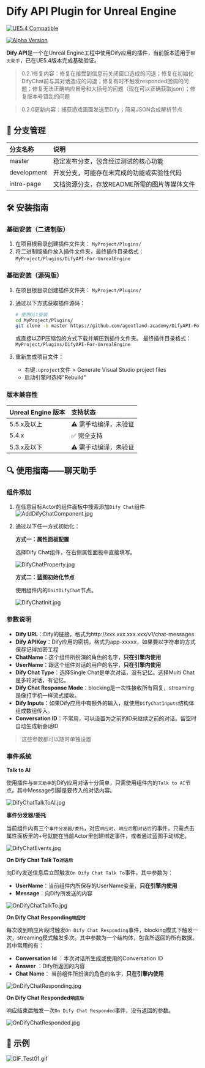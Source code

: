 # Dify API Plugin for Unreal Engine

[![UE5.4 Compatible](https://img.shields.io/badge/Unreal%20Engine-5.4+-%25232E3438.svg?style=flat&logo=unrealengine)](https://www.unrealengine.com/)

[![Alpha Version](https://img.shields.io/badge/Version-0.2.0-orange)](https://semver.org/)

**Dify API**是一个在Unreal Engine工程中使用Dify应用的插件，当前版本适用于`聊天助手`，已在UE5.4版本完成基础验证。
> 0.2.1修复内容：修复在接受到信息前关闭窗口造成的闪退；修复在初始化DifyChat前与其对话造成的闪退；修复有时不触发responded回调的问题；修复无法正确响应冒号和大括号的问题（现在可以正确获取json）；修复版本号错乱的问题

> 0.2.0更新内容：捕获游戏画面发送至Dify；简易JSON合成解析节点

## 📂 分支管理

| 分支名称    | 说明                                         |
| :---------- | :------------------------------------------- |
| master      | 稳定发布分支，包含经过测试的核心功能         |
| development | 开发分支，可能存在未完成的功能或实验性代码   |
| intro-page  | 文档资源分支，存放README所需的图片等媒体文件 |

## 🛠️ 安装指南
### 基础安装（二进制版）
1. 在项目根目录创建插件文件夹：
   `MyProject/Plugins/`
2. 将二进制版插件放入插件文件夹，最终插件目录格式：`MyProject/Plugins/DifyAPI-For-UnrealEngine`

### 基础安装（源码版）

1. 在项目根目录创建插件文件夹：
   `MyProject/Plugins/`

2. 通过以下方式获取插件源码：

   ```bash
   # 使用Git安装
   cd MyProject/Plugins/
   git clone -b master https://github.com/agentland-academy/DifyAPI-For-UnrealEngine.git
   ```

   或直接以ZIP压缩包的方式下载并解压到插件文件夹。
   最终插件目录格式：`MyProject/Plugins/DifyAPI-For-UnrealEngine`

3. 重新生成项目文件：

   - 右键`.uproject`文件 > Generate Visual Studio project files
   - 启动引擎时选择"Rebuild"
  
   

### 版本兼容性

| Unreal Engine 版本 | 支持状态             |
| :----------------- | :------------------- |
| 5.5.x及以上        | ⚠️ 需手动编译，未验证 |
| 5.4.x              | ✅ 完全支持           |
| 5.3.x及以下        | ⚠️ 需手动编译，未验证 |

## 🔍  使用指南——聊天助手

### 组件添加

1. 在任意目标Actor的组件面板中搜索添加`Dify Chat`组件
   ![AddDifyChatComponent.jpg](https://github.com/agentland-academy/DifyAPI-For-UnrealEngine/blob/Intro-Page/Imgs/AddDifyChatComponent.jpg?raw=true)

2. 通过以下任一方式初始化：
   
   **方式一：属性面板配置**

   选择Dify Chat组件，在右侧属性面板中直接填写。

   ![DifyChatProperty.jpg](https://github.com/agentland-academy/DifyAPI-For-UnrealEngine/blob/Intro-Page/Imgs/DifyChatProperty.jpg?raw=true)
   
   **方式二：蓝图初始化节点**

   使用组件内的`InitDifyChat`节点。

   ![DifyChatInit.jpg](https://github.com/agentland-academy/DifyAPI-For-UnrealEngine/blob/Intro-Page/Imgs/DifyChatInit.jpg?raw=true)

### 参数说明

- **Dify URL**：Dify的链接，格式为http://xxx.xxx.xxx.xxx/v1/chat-messages
- **Dify APIKey**：Dify应用的密钥，格式为app-xxxxx，如果要以字符串的方式保存记得加密工程
- **ChatName**：这个组件所扮演的角色的名字，**只在引擎内使用**
- **UserName**：跟这个组件对话的用户的名字，**只在引擎内使用**
- **Dify Chat Type**：选择Single Chat是单次对话，没有记忆。选择Multi Chat是多轮对话，有记忆。
- **Dify Chat Response Mode**：blocking是一次性接收所有回复，streaming是像打字机一样流式接收。
- **Dify Inputs**：如果Dify应用中有额外的输入，就使用`DifyChatInputs`结构体组成数组传入。
- **Conversation ID**：不常用，可以设置为之前的ID来继续之前的对话。留空时自动生成新会话ID

> 这些参数都可以随时单独设置

### 事件系统

**Talk to AI**

使用插件与`聊天助手`的Dify应用对话十分简单，只需使用组件内的`Talk to AI`节点。其中Message引脚是要传入的对话内容。

![DifyChatTalkToAI.jpg](https://github.com/agentland-academy/DifyAPI-For-UnrealEngine/blob/Intro-Page/Imgs/DifyChatTalkToAI.jpg?raw=true)

**事件分发器/委托**

当前组件内有三个`事件分发器/委托`，对应`响应时`、`响应后`和`对话后`的事件。只需点击属性面板里的+号就能在当前Actor里创建绑定事件，或者通过蓝图手动绑定。

![DifyChatEvents.jpg](https://github.com/agentland-academy/DifyAPI-For-UnrealEngine/blob/Intro-Page/Imgs/DifyChatEvents.jpg?raw=true)

**On Dify Chat Talk To`对话后`**

向Dify发送信息后立即触发`On Dify Chat Talk To`事件，其中参数为：

- **UserName**：当前组件内所保存的UserName变量，**只在引擎内使用**
- **Message**：向Dify所发送的内容

![OnDifyChatTalkTo.jpg](https://github.com/agentland-academy/DifyAPI-For-UnrealEngine/blob/Intro-Page/Imgs/OnDifyChatTalkTo.jpg?raw=true)

**On Dify Chat Responding`响应时`**

每次收到响应片段时触发`On Dify Chat Responding`事件，blocking模式下触发一次，streaming模式触发多次。其中参数为一个结构体，包含所返回的所有数据。其中常用的有：

- **Conversation Id** ：本次对话所生成或使用的Conversation ID
- **Answer** ：Dify所返回的内容
- **Chat Name**： 当前组件所扮演的角色的名字，**只在引擎内使用**

![OnDifyChatResponding.jpg](https://github.com/agentland-academy/DifyAPI-For-UnrealEngine/blob/Intro-Page/Imgs/OnDifyChatResponding.jpg?raw=true)

**On Dify Chat Responded`响应后`**

响应结束后触发一次`On Dify Chat Responded`事件，没有返回的参数。

![OnDifyChatResponded.jpg](https://github.com/agentland-academy/DifyAPI-For-UnrealEngine/blob/Intro-Page/Imgs/OnDifyChatResponded.jpg?raw=true)

## 🤖 示例

![GIF_Test01.gif](https://github.com/agentland-academy/DifyAPI-For-UnrealEngine/blob/Intro-Page/Imgs/GIF_Test01.gif?raw=true)

